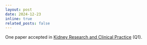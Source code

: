 ```yaml
---
layout: post
date: 2024-12-23
inline: true
related_posts: false
---
```


One paper accepted in [Kidney Research and Clinical Practice](https://www.krcp-ksn.org/) (Q1).
